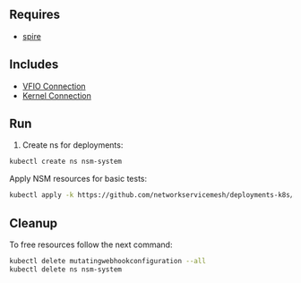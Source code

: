 ## Requires

- [spire](../spire)

## Includes

- [VFIO Connection](../use-cases/Vfio2Noop)
- [Kernel Connection](../use-cases/SriovKernel2Noop)

## Run

1. Create ns for deployments:
```bash
kubectl create ns nsm-system
```

Apply NSM resources for basic tests:
```bash
kubectl apply -k https://github.com/networkservicemesh/deployments-k8s/examples/sriov?ref=7d9a88442fe491daaa875347128b928797b34c80
```

## Cleanup

To free resources follow the next command:
```bash
kubectl delete mutatingwebhookconfiguration --all
kubectl delete ns nsm-system
```
